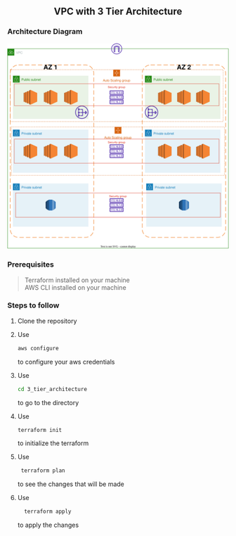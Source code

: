 ## <center> VPC with 3 Tier Architecture </center>

### Architecture Diagram

![Architecture Diagram](./assets/3-tier-aws.svg)

### Prerequisites

> Terraform installed on your machine <br />
> AWS CLI installed on your machine

### Steps to follow

1. Clone the repository

2. Use

   ```bash
   aws configure
   ```

   to configure your aws credentials

3. Use

   ```bash
   cd 3_tier_architecture
   ```

   to go to the directory

4. Use

   ```bash
   terraform init
   ```

   to initialize the terraform

5. Use

   ```bash
    terraform plan
   ```

   to see the changes that will be made

6. Use
   ```bash
     terraform apply
   ```
   to apply the changes
